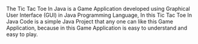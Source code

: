 The Tic Tac Toe In Java is a Game Application developed using Graphical User Interface (GUI) in Java Programming Language, In this Tic Tac Toe In Java Code is a simple Java Project that any one can like this Game Application, because in this Game Application is easy to understand and easy to play.
